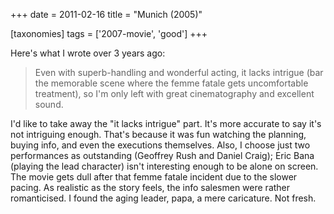 +++
date = 2011-02-16
title = "Munich (2005)"

[taxonomies]
tags = ['2007-movie', 'good']
+++

Here\'s what I wrote over 3 years ago:

> Even with superb-handling and wonderful acting, it lacks intrigue (bar
> the memorable scene where the femme fatale gets uncomfortable
> treatment), so I\'m only left with great cinematography and excellent
> sound.

I\'d like to take away the \"it lacks intrigue\" part. It\'s more
accurate to say it\'s not intriguing enough. That\'s because it was fun
watching the planning, buying info, and even the executions themselves.
Also, I choose just two performances as outstanding (Geoffrey Rush and
Daniel Craig); Eric Bana (playing the lead character) isn\'t interesting
enough to be alone on screen. The movie gets dull after that femme
fatale incident due to the slower pacing. As realistic as the story
feels, the info salesmen were rather romanticised. I found the aging
leader, papa, a mere caricature. Not fresh.
